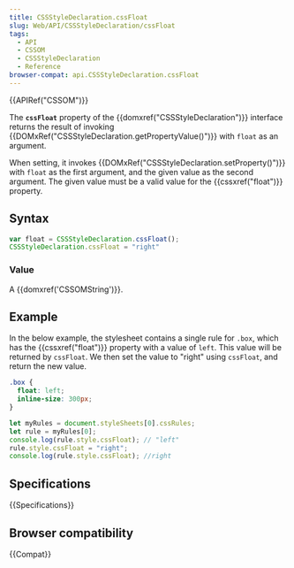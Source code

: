 ```yaml
---
title: CSSStyleDeclaration.cssFloat
slug: Web/API/CSSStyleDeclaration/cssFloat
tags:
  - API
  - CSSOM
  - CSSStyleDeclaration
  - Reference
browser-compat: api.CSSStyleDeclaration.cssFloat
---
```

{{APIRef("CSSOM")}}

The **`cssFloat`** property of the {{domxref("CSSStyleDeclaration")}} interface returns the result of invoking {{DOMxRef("CSSStyleDeclaration.getPropertyValue()")}} with `float` as an argument.

When setting, it invokes {{DOMxRef("CSSStyleDeclaration.setProperty()")}} with `float` as the first argument, and the given value as the second argument. The given value must be a valid value for the {{cssxref("float")}} property.

## Syntax

```js
var float = CSSStyleDeclaration.cssFloat();
CSSStyleDeclaration.cssFloat = "right"
```

### Value

A {{domxref('CSSOMString')}}.

## Example

In the below example, the stylesheet contains a single rule for `.box`, which has the {{cssxref("float")}} property with a value of `left`. This value will be returned by `cssFloat`. We then set the value to "right" using `cssFloat`, and return the new value.

```css
.box {
  float: left;
  inline-size: 300px;
}
```

```js
let myRules = document.styleSheets[0].cssRules;
let rule = myRules[0];
console.log(rule.style.cssFloat); // "left"
rule.style.cssFloat = "right";
console.log(rule.style.cssFloat); //right
```

## Specifications

{{Specifications}}

## Browser compatibility

{{Compat}}
